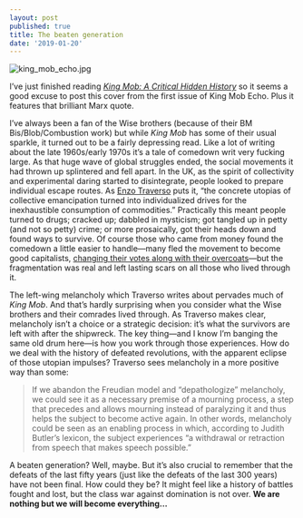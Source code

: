 ```yaml
---
layout: post
published: true
title: The beaten generation
date: '2019-01-20'
---
```

![king_mob_echo.jpg]({{site.baseurl}}/img/king_mob_echo.jpg)


I’ve just finished reading [_King Mob: A Critical Hidden History_](http://www.revoltagainstplenty.com/index.php/archive-local/93-a-hidden-history-of-king-mob.html) so it seems a good excuse to post this cover from the first issue of King Mob Echo. Plus it features that brilliant Marx quote.

I’ve always been a fan of the Wise brothers (because of their BM Bis/Blob/Combustion work) but while _King Mob_ has some of their usual sparkle, it turned out to be a fairly depressing read. Like a lot of writing about the late 1960s/early 1970s it’s a tale of comedown writ very fucking large. As that huge wave of global struggles ended, the social movements it had thrown up splintered and fell apart. In the UK, as the spirit of collectivity and experimental daring started to disintegrate, people looked to prepare individual escape routes. As [Enzo Traverso](https://thecharnelhouse.org/wp-content/uploads/2017/11/Enzo-Traverso-Left-Wing-Melancholia-Marxism-History-and-Memory.pdf) puts it, “the concrete utopias of collective emancipation turned into individualized drives for the inexhaustible consumption of commodities.” Practically this meant people turned to drugs; cracked up; dabbled in mysticism; got tangled up in petty (and not so petty) crime; or more prosaically, got their heads down and found ways to survive. Of course those who came from money found the comedown a little easier to handle—many fled the movement to become good capitalists, [changing their votes along with their overcoats](https://www.youtube.com/watch?v=IkM5lrrnq_Y)—but the fragmentation was real and left lasting scars on all those who lived through it.

The left-wing melancholy which Traverso writes about pervades much of _King Mob_. And that’s hardly surprising when you consider what the Wise brothers and their comrades lived through. As Traverso makes clear, melancholy isn’t a choice or a strategic decision: it’s what the survivors are left with after the shipwreck. The key thing—and I know I’m banging the same old drum here—is how you work through those experiences. How do we deal with the history of defeated revolutions, with the apparent eclipse of those utopian impulses? Traverso sees melancholy in a more positive way than some:

> If we abandon the Freudian model and “depathologize” melancholy, we could see it as a necessary premise of a mourning process, a step that precedes and allows mourning instead of paralyzing it and thus helps the subject to become active again. In other words, melancholy could be seen as an enabling process in which, according to Judith Butler’s lexicon, the subject experiences “a withdrawal or retraction from speech that makes speech possible.”

A beaten generation? Well, maybe. But it’s also crucial to remember that the defeats of the last fifty years (just like the defeats of the last 300 years) have not been final. How could they be? It might feel like a history of battles fought and lost, but the class war against domination is not over. **We are nothing but we will become everything…**
